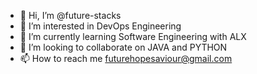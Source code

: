 - 👋 Hi, I’m @future-stacks
- 👀 I’m interested in DevOps Engineering
- 🌱 I’m currently learning Software Engineering with ALX
- 💞️ I’m looking to collaborate on JAVA and PYTHON
- 📫 How to reach me futurehopesaviour@gmail.com

<!---
future-stacks/future-stacks is a ✨ special ✨ repository because its `README.md` (this file) appears on your GitHub profile.
You can click the Preview link to take a look at your changes.
--->
